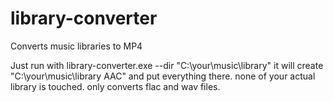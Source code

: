 # library-converter
Converts music libraries to MP4

Just run with library-converter.exe --dir "C:\your\music\library"
it will create "C:\your\music\library AAC" and put everything there. none of your actual library is touched.
only converts flac and wav files.
